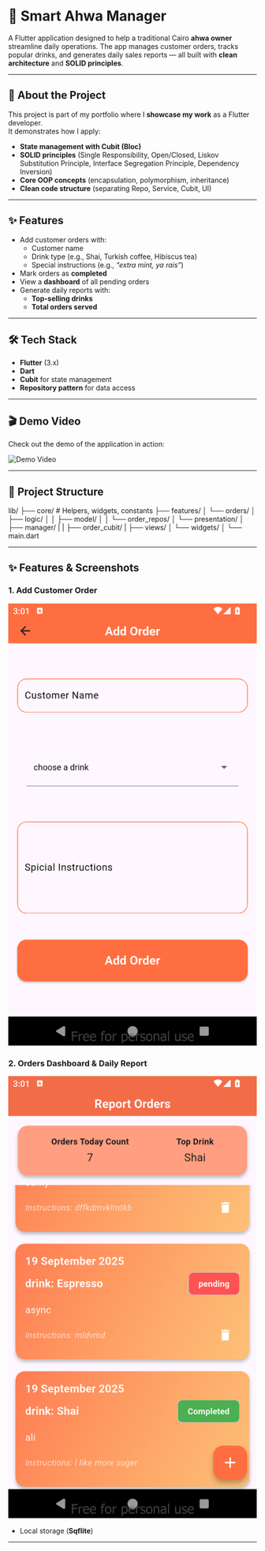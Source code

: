 # 📱 Smart Ahwa Manager  

A Flutter application designed to help a traditional Cairo **ahwa owner** streamline daily operations. The app manages customer orders, tracks popular drinks, and generates daily sales reports — all built with **clean architecture** and **SOLID principles**.  

---

## 🚀 About the Project  

This project is part of my portfolio where I **showcase my work** as a Flutter developer.  
It demonstrates how I apply:  
- **State management with Cubit (Bloc)**  
- **SOLID principles** (Single Responsibility, Open/Closed, Liskov Substitution Principle, Interface Segregation Principle, Dependency Inversion)  
- **Core OOP concepts** (encapsulation, polymorphism, inheritance)  
- **Clean code structure** (separating Repo, Service, Cubit, UI)  

---

## ✨ Features  

- Add customer orders with:  
  - Customer name  
  - Drink type (e.g., Shai, Turkish coffee, Hibiscus tea)  
  - Special instructions (e.g., *“extra mint, ya rais”*)  
- Mark orders as **completed**  
- View a **dashboard** of all pending orders  
- Generate daily reports with:  
  - **Top-selling drinks**  
  - **Total orders served**  

---

## 🛠️ Tech Stack  

- **Flutter** (3.x)  
- **Dart**  
- **Cubit** for state management  
- **Repository pattern** for data access


---
## 🎬 Demo Video  

Check out the demo of the application in action:  

![Demo Video](https://user-images.githubusercontent.com/your-username/demo-video.gif) 

---
## 📂 Project Structure  

lib/
├── core/ # Helpers, widgets, constants
├── features/
│ └── orders/
│ ├── logic/
│ │ ├── model/
│ │ └── order_repos/
│ └── presentation/
│ ├── manager/ 
| | ├── order_cubit/ 
| ├── views/
│ └── widgets/
│ └── main.dart

---
## ✨ Features & Screenshots  

### 1. Add Customer Order  
![Add Order Screen](assets/demo/addorder.png)  

### 2. Orders Dashboard & Daily Report 
![Orders Dashboard](assets/demo/report&orders.png)  




- Local storage (**Sqflite**)  

---
